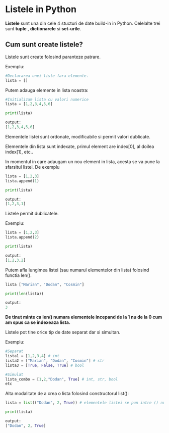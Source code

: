 # Listele in Python

**Listele** sunt una din cele 4 stucturi de date build-in in Python. Celelalte trei sunt **tuple** , **dictionarele** si **set-urile**.

## Cum sunt create listele?

Listele sunt create folosind paranteze patrare.

Exemplu:

```python
#Declararea unei liste fara elemente.
lista = []
```

Putem adauga elemente in lista noastra:

```python
#Initializam lista cu valori numerice
lista = [1,2,3,4,5,6]

print(lista)

output:
[1,2,3,4,5,6]
```

Elementele listei sunt ordonate, modificabile si permit valori dublicate.

Elementele din lista sunt indexate, primul element are index[0], al doilea index[1], etc..

In momentul in care adaugam un nou element in lista, acesta se va pune la sfarsitul listei. De exemplu

```python
lista = [1,2,3]
lista.append(1)

print(lista)

output:
[1,2,3,1]
```

Listele permit dublicatele. 

Exemplu:

```python
lista = [1,2,3]
lista.append(2)

print(lista)

output:
[1,2,3,2]
```

Putem afla lungimea listei (sau numarul elementelor din lista) folosind functia len().

```python
lista ["Marian", "Dodan", "Cosmin"]

print(len(lista))

output:
3
```

**De tinut minte ca len() numara elementele incepand de la 1 nu de la 0 cum am spus ca se indexeaza lista.**

Listele pot tine orice tip de date separat dar si simultan.

Exemplu:

```python
#Separat
lista1 = [1,2,3,4] # int
lista2 = ["Marian", "Dodan", "Cosmin"] # str
lista3 = [True, False, True] # bool

#Simulat
lista_combo = [1,2,"Dodan", True] # int, str, bool
etc
```

Alta modalitate de a crea o lista folosind constructorul list():

```python
lista = list(("Dodan", 2, True)) # elementele listei se pun intre () nu intre []

print(lista)

output:
["Dodan", 2, True]
```

